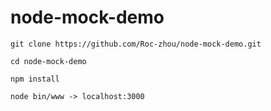 # node-mock-demo

```
git clone https://github.com/Roc-zhou/node-mock-demo.git

cd node-mock-demo

npm install

node bin/www -> localhost:3000
```
